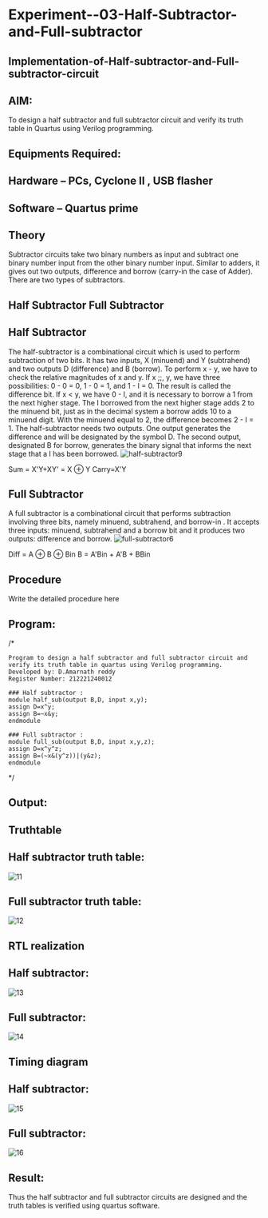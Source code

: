 # Experiment--03-Half-Subtractor-and-Full-subtractor
## Implementation-of-Half-subtractor-and-Full-subtractor-circuit
## AIM:
To design a half subtractor and full subtractor circuit and verify its truth table in Quartus using Verilog programming.

## Equipments Required:
## Hardware – PCs, Cyclone II , USB flasher
## Software – Quartus prime
## Theory
Subtractor circuits take two binary numbers as input and subtract one binary number input from the other binary number input. Similar to adders, it gives out two outputs, difference and borrow (carry-in the case of Adder). There are two types of subtractors.

## Half Subtractor Full Subtractor
## Half Subtractor
The half-subtractor is a combinational circuit which is used to perform subtraction of two bits. It has two inputs, X (minuend) and Y (subtrahend) and two outputs D (difference) and B (borrow). To perform x - y, we have to check the relative magnitudes of x and y. If x ;;, y, we have three possibilities: 0 - 0 = 0, 1 - 0 = 1, and 1 - I = 0. The result is called the difference bit. If x < y, we have 0 - I, and it is necessary to borrow a 1 from the next higher stage. The I borrowed from the next higher stage adds 2 to the minuend bit, just as in the decimal system a borrow adds 10 to a minuend digit. With the minuend equal to 2, the difference becomes 2 - I = 1. The half-subtractor needs two outputs. One output generates the difference and will be designated by the symbol D. The second output, designated B for borrow, generates the binary signal that informs the next stage that a I has been borrowed.
![half-subtractor9](https://user-images.githubusercontent.com/36288975/166112538-58c3bc7c-ee5d-4e6a-ac8d-8e8328efe27a.png)


Sum = X'Y+XY' = X ⊕ Y
Carry=X'Y

## Full Subtractor
A full subtractor is a combinational circuit that performs subtraction involving three bits, namely minuend, subtrahend, and borrow-in . It accepts three inputs: minuend, subtrahend and a borrow bit and it produces two outputs: difference and borrow. 
![full-subtractor6](https://user-images.githubusercontent.com/36288975/166112541-24c68359-3de8-4674-ae22-8272ffc385ed.png)


Diff = A ⊕ B ⊕ Bin B = A'Bin + A'B + BBin

## Procedure



Write the detailed procedure here 


## Program:
/*
```
Program to design a half subtractor and full subtractor circuit and
verify its truth table in quartus using Verilog programming.
Developed by: D.Amarnath reddy 
Register Number: 212221240012 

### Half subtractor :
module half_sub(output B,D, input x,y);
assign D=x^y;
assign B=~x&y;
endmodule

### Full subtractor :
module full_sub(output B,D, input x,y,z);
assign D=x^y^z;
assign B=(~x&(y^z))|(y&z);
endmodule
```
*/

## Output:

## Truthtable
## Half subtractor truth table:
![11](https://user-images.githubusercontent.com/94165103/192112275-1f6d5f81-0aa7-44f1-b735-e73dbfd74612.png)


## Full subtractor truth table:
![12](https://user-images.githubusercontent.com/94165103/192112302-bcf5d0a5-7743-4eb2-9b13-42794ba458d8.png)

##  RTL realization
## Half subtractor:
![13](https://user-images.githubusercontent.com/94165103/192112356-3924bc71-5251-47a4-9833-b76d68c4378c.png)
## Full subtractor:
![14](https://user-images.githubusercontent.com/94165103/192112380-70583689-7913-4d52-b1c3-c91d1171ba90.png)

## Timing diagram 
## Half subtractor:
![15](https://user-images.githubusercontent.com/94165103/192112421-55b7a55e-4128-48cb-b479-ce3d352d76f0.png)
## Full subtractor:

![16](https://user-images.githubusercontent.com/94165103/192112437-7d782fb0-a4f7-4499-9c8a-68d7ff5c5ee1.png)

## Result:
Thus the half subtractor and full subtractor circuits are designed and the truth tables is verified using quartus software.
